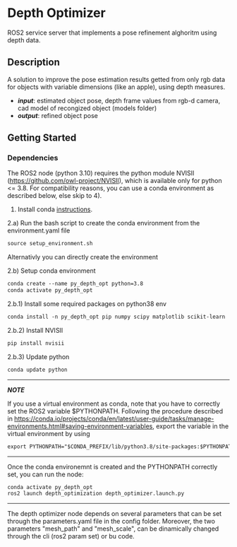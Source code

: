 # Depth Optimizer
ROS2 service server that implements a pose refinement alghoritm using depth data.

## Description
A solution to improve the pose estimation results getted from only rgb data for objects with variable dimensions (like an apple), using depth measures.  
* ***input***: estimated object pose, depth frame values from rgb-d camera, cad model of recongized object (models folder)
* ***output***: refined object pose 

## Getting Started

### Dependencies
The ROS2 node (python 3.10) requires the python module NVISII (https://github.com/owl-project/NVISII), which is available only for python <= 3.8. For compatibility reasons, you can use a conda environment as described below, else skip to 4).

1) Install conda [instructions](https://docs.conda.io/projects/conda/en/latest/user-guide/install/linux.html).


2.a) Run the bash script to create the conda environment from the environment.yaml file 
```diff
source setup_environment.sh
```

Alternativly you can directly create the environment

2.b) Setup conda environment 
```diff
conda create --name py_depth_opt python=3.8
conda activate py_depth_opt
```

2.b.1) Install some required packages on python38 env
```diff
conda install -n py_depth_opt pip numpy scipy matplotlib scikit-learn
```

2.b.2) Install NVISII
```diff
pip install nvisii
```

2.b.3) Update python
```diff
conda update python
```


---
***NOTE***

If you use a virtual environment as conda, note that you have to correctly set the ROS2 variable $PYTHONPATH. Following the procedure described in https://conda.io/projects/conda/en/latest/user-guide/tasks/manage-environments.html#saving-environment-variables, export the variable in the virtual environment by using
```diff
export PYTHONPATH="$CONDA_PREFIX/lib/python3.8/site-packages:$PYTHONPATH"
```

---

Once the conda environemnt is created and the PYTHONPATH correctly set, you can run the node:
```diff
conda activate py_depth_opt
ros2 launch depth_optimization depth_optimizer.launch.py 
```

---
The depth optimizer node depends on several parameters that can be set through the parameters.yaml file in the config folder. Moreover, the two parameters "mesh_path" and "mesh_scale", can be dinamically changed through the cli (ros2 param set) or bu code. 








